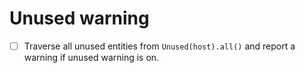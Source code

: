 # Unused warning

* [ ] Traverse all unused entities from `Unused(host).all()` and report a warning if unused warning is on.